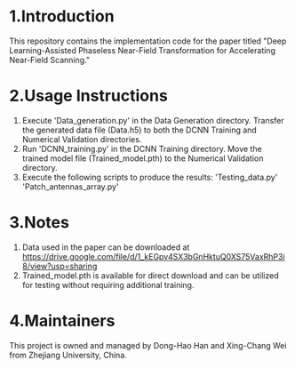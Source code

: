 # 1.Introduction
This repository contains the implementation code for the paper titled "Deep Learning-Assisted Phaseless Near-Field Transformation for Accelerating Near-Field Scanning."
# 2.Usage Instructions
1) Execute 'Data_generation.py' in the Data Generation directory. Transfer the generated data file (Data.h5) to both the DCNN Training and Numerical Validation directories.
2) Run 'DCNN_training.py' in the DCNN Training directory. Move the trained model file (Trained_model.pth) to the Numerical Validation directory.
3) Execute the following scripts to produce the results:
'Testing_data.py'
'Patch_antennas_array.py'
# 3.Notes
1) Data used in the paper can be downloaded at https://drive.google.com/file/d/1_kEGpv4SX3bGnHktuQ0XS75VaxRhP3i8/view?usp=sharing
2) Trained_model.pth is available for direct download and can be utilized for testing without requiring additional training.
# 4.Maintainers
This project is owned and managed by Dong-Hao Han and Xing-Chang Wei from Zhejiang University, China.

